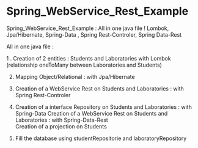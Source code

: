 # Spring_WebService_Rest_Example
Spring_WebService_Rest_Example : All in one java file ! Lombok, Jpa/Hibernate, Spring-Data , Spring Rest-Controler, Spring Data-Rest 


All in one java file :

1 . Creation of 2 entities : Students and Laboratories with Lombok \
    (relationship oneToMany between Laboratories and Students)

2. Mapping Object/Relational : with Jpa/Hibernate 

3. Creation of a WebService Rest on Students and Laboratories : with Spring Rest-Controler 

4. Creation of a interface Repository on Students and Laboratories : with Spring-Data
   Creation of a WebService Rest      on Students and Laboratories : with Spring-Data-Rest \
   Creation of a projection on Students

5. Fill the database using studentRepositorie and laboratoryRepository
